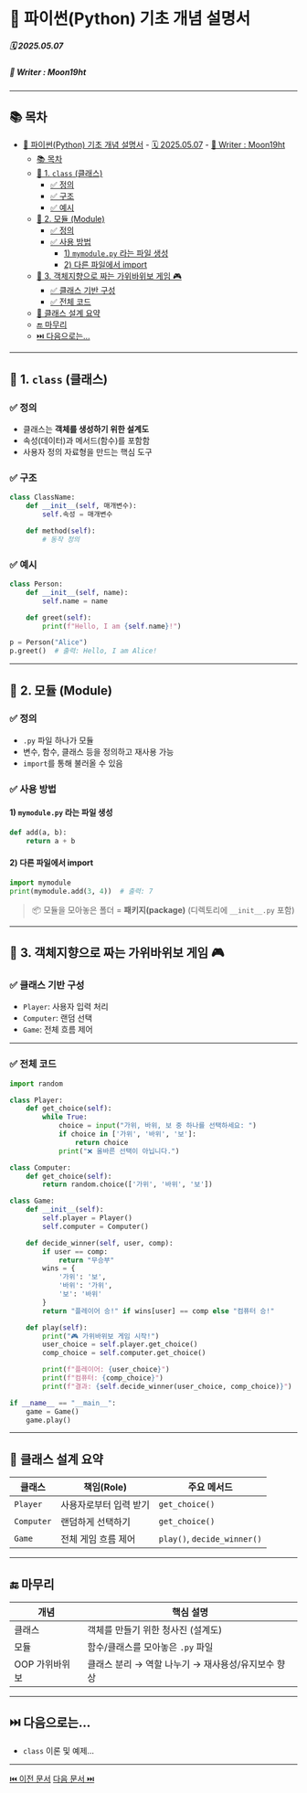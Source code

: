 # 🐍 파이썬(Python) 기초 개념 설명서

##### 🗓️ 2025.05.07
##### 📝 Writer : Moon19ht

---

## 📚 목차

- [🐍 파이썬(Python) 기초 개념 설명서](#-파이썬python-기초-개념-설명서)
        - [🗓️ 2025.05.07](#️-20250507)
        - [📝 Writer : Moon19ht](#-writer--moon19ht)
  - [📚 목차](#-목차)
  - [📌 1. `class` (클래스)](#-1-class-클래스)
    - [✅ 정의](#-정의)
    - [✅ 구조](#-구조)
    - [✅ 예시](#-예시)
  - [📌 2. 모듈 (Module)](#-2-모듈-module)
    - [✅ 정의](#-정의-1)
    - [✅ 사용 방법](#-사용-방법)
      - [1) `mymodule.py` 라는 파일 생성](#1-mymodulepy-라는-파일-생성)
      - [2) 다른 파일에서 import](#2-다른-파일에서-import)
  - [📌 3. 객체지향으로 짜는 가위바위보 게임 🎮](#-3-객체지향으로-짜는-가위바위보-게임-)
    - [✅ 클래스 기반 구성](#-클래스-기반-구성)
    - [✅ 전체 코드](#-전체-코드)
  - [🧩 클래스 설계 요약](#-클래스-설계-요약)
  - [🔚 마무리](#-마무리)
  - [⏭️ 다음으로는...](#️-다음으로는)

---

## 📌 1. `class` (클래스)

### ✅ 정의
- 클래스는 **객체를 생성하기 위한 설계도**
- 속성(데이터)과 메서드(함수)를 포함함
- 사용자 정의 자료형을 만드는 핵심 도구

### ✅ 구조
```python
class ClassName:
    def __init__(self, 매개변수):
        self.속성 = 매개변수

    def method(self):
        # 동작 정의
```

### ✅ 예시
```python
class Person:
    def __init__(self, name):
        self.name = name

    def greet(self):
        print(f"Hello, I am {self.name}!")

p = Person("Alice")
p.greet()  # 출력: Hello, I am Alice!
```

---

## 📌 2. 모듈 (Module)

### ✅ 정의
- `.py` 파일 하나가 모듈
- 변수, 함수, 클래스 등을 정의하고 재사용 가능
- `import`를 통해 불러올 수 있음

### ✅ 사용 방법
#### 1) `mymodule.py` 라는 파일 생성
```python
def add(a, b):
    return a + b
```

#### 2) 다른 파일에서 import
```python
import mymodule
print(mymodule.add(3, 4))  # 출력: 7
```

> 📦 모듈을 모아놓은 폴더 = **패키지(package)** (디렉토리에 `__init__.py` 포함)

---

## 📌 3. 객체지향으로 짜는 가위바위보 게임 🎮

### ✅ 클래스 기반 구성
- `Player`: 사용자 입력 처리
- `Computer`: 랜덤 선택
- `Game`: 전체 흐름 제어

---

### ✅ 전체 코드
```python
import random

class Player:
    def get_choice(self):
        while True:
            choice = input("가위, 바위, 보 중 하나를 선택하세요: ")
            if choice in ['가위', '바위', '보']:
                return choice
            print("❌ 올바른 선택이 아닙니다.")

class Computer:
    def get_choice(self):
        return random.choice(['가위', '바위', '보'])

class Game:
    def __init__(self):
        self.player = Player()
        self.computer = Computer()

    def decide_winner(self, user, comp):
        if user == comp:
            return "무승부"
        wins = {
            '가위': '보',
            '바위': '가위',
            '보': '바위'
        }
        return "플레이어 승!" if wins[user] == comp else "컴퓨터 승!"

    def play(self):
        print("🎮 가위바위보 게임 시작!")
        user_choice = self.player.get_choice()
        comp_choice = self.computer.get_choice()

        print(f"플레이어: {user_choice}")
        print(f"컴퓨터: {comp_choice}")
        print(f"결과: {self.decide_winner(user_choice, comp_choice)}")

if __name__ == "__main__":
    game = Game()
    game.play()
```

---

## 🧩 클래스 설계 요약

| 클래스 | 책임(Role)            | 주요 메서드          |
|--------|------------------------|-----------------------|
| `Player`   | 사용자로부터 입력 받기  | `get_choice()`        |
| `Computer` | 랜덤하게 선택하기     | `get_choice()`        |
| `Game`     | 전체 게임 흐름 제어   | `play()`, `decide_winner()` |

---

## 🔚 마무리

| 개념     | 핵심 설명 |
|----------|-----------|
| 클래스   | 객체를 만들기 위한 청사진 (설계도) |
| 모듈     | 함수/클래스를 모아놓은 `.py` 파일 |
| OOP 가위바위보 | 클래스 분리 → 역할 나누기 → 재사용성/유지보수 향상 |



---

## ⏭️ 다음으로는...
- `class` 이론 및 예제...

---

[⏮️ 이전 문서](./0502%20Python정리.md) [다음 문서 ⏭️](./0508%20Python정리.md)